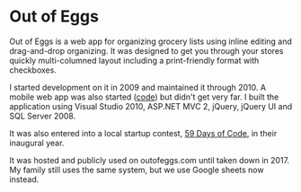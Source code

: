# Out of Eggs

Out of Eggs is a web app for organizing grocery lists using inline editing and drag-and-drop organizing. It was designed to get you through your stores quickly multi-columned layout including a print-friendly format with checkboxes.

I started development on it in 2009 and maintained it through 2010. A mobile web app was also started ([code](https://github.com/pderksen/outofeggs/tree/master/code/MobileAppShell)) but didn't get very far. I built the application using Visual Studio 2010, ASP.NET MVC 2, jQuery, jQuery UI and SQL Server 2008.

It was also entered into a local startup contest, [59 Days of Code](https://59daysofcode.org/), in their inaugural year.

It was hosted and publicly used on outofeggs.com until taken down in 2017. My family still uses the same system, but we use Google sheets now instead.
